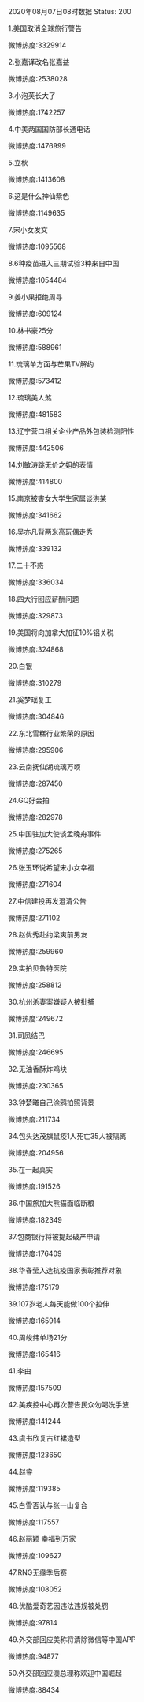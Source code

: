2020年08月07日08时数据
Status: 200

1.美国取消全球旅行警告

微博热度:3329914

2.张嘉译改名张嘉益

微博热度:2538028

3.小泡芙长大了

微博热度:1742257

4.中美两国国防部长通电话

微博热度:1476999

5.立秋

微博热度:1413608

6.这是什么神仙紫色

微博热度:1149635

7.宋小女发文

微博热度:1095568

8.6种疫苗进入三期试验3种来自中国

微博热度:1054484

9.姜小果拒绝周寻

微博热度:609124

10.林书豪25分

微博热度:588961

11.琉璃单方面与芒果TV解约

微博热度:573412

12.琉璃美人煞

微博热度:481583

13.辽宁营口相关企业产品外包装检测阳性

微博热度:442506

14.刘敏涛跳无价之姐的表情

微博热度:414800

15.南京被害女大学生家属谈洪某

微博热度:341662

16.吴亦凡背两米高玩偶走秀

微博热度:339132

17.二十不惑

微博热度:336034

18.四大行回应薪酬问题

微博热度:329873

19.美国将向加拿大加征10%铝关税

微博热度:324868

20.白银

微博热度:310279

21.奚梦瑶复工

微博热度:304846

22.东北雪糕行业繁荣的原因

微博热度:295906

23.云南抚仙湖琉璃万顷

微博热度:287450

24.GQ好会拍

微博热度:282978

25.中国驻加大使谈孟晚舟事件

微博热度:275265

26.张玉环说希望宋小女幸福

微博热度:271604

27.中信建投再发澄清公告

微博热度:271102

28.赵优秀赴约梁爽前男友

微博热度:259960

29.实拍贝鲁特医院

微博热度:258812

30.杭州杀妻案嫌疑人被批捕

微博热度:249672

31.司凤结巴

微博热度:246695

32.无油香酥炸鸡块

微博热度:230365

33.钟楚曦自己涂鸦拍照背景

微博热度:211734

34.包头达茂旗鼠疫1人死亡35人被隔离

微博热度:204956

35.在一起真实

微博热度:191526

36.中国旅加大熊猫面临断粮

微博热度:182349

37.包商银行将被提起破产申请

微博热度:176409

38.华春莹入选抗疫国家表彰推荐对象

微博热度:175179

39.107岁老人每天能做100个拉伸

微博热度:165914

40.周峻纬单场21分

微博热度:165416

41.李由

微博热度:157509

42.美疾控中心再次警告民众勿喝洗手液

微博热度:141244

43.虞书欣复古红裙造型

微博热度:123650

44.赵睿

微博热度:119385

45.白雪否认与张一山复合

微博热度:117557

46.赵丽颖 幸福到万家

微博热度:109627

47.RNG无缘季后赛

微博热度:108052

48.优酷爱奇艺因违法违规被处罚

微博热度:97814

49.外交部回应美称将清除微信等中国APP

微博热度:94877

50.外交部回应澳总理称欢迎中国崛起

微博热度:88434

